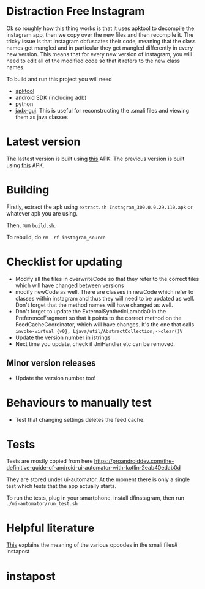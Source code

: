 # Distraction Free Instagram

Ok so roughly how this thing works is that it uses apktool to decompile the instagram app, then we copy over
the new files and then recompile it. The tricky issue is that instagram obfuscates their code, meaning that the
class names get mangled and in particular they get mangled differently in every new version. This means that 
for every new version of instagram, you will need to edit all of the modified code so that it refers to the new class names.

To build and run this project you will need 
* [apktool](https://ibotpeaches.github.io/Apktool/)
* android SDK (including adb)
* python
* [jadx-gui](https://github.com/skylot/jadx). This is useful for reconstructing the .smali files and viewing them
as java classes

# Latest version

The lastest version is built using [this](https://www.apkmirror.com/apk/instagram/instagram-instagram/instagram-instagram-300-0-0-29-110-release/instagram-300-0-0-29-110-13-android-apk-download/) APK.
The previous version is built using [this](https://apkpure.com/instagram-android/com.instagram.android/download/366308885-APK) APK.

# Building

Firstly, extract the apk using `extract.sh Instagram_300.0.0.29.110.apk` or whatever apk you are using.

Then, run `build.sh`.

To rebuild, do `rm -rf instagram_source`

# Checklist for updating

* Modify all the files in overwriteCode so that they refer to the correct files which will have changed between 
versions
* modify newCode as well. There are classes in newCode which refer to classes within instagram and thus they will
need to be updated as well. Don't forget that the method names will have changed as well.
* Don't forget to update the ExternalSyntheticLambda0 in the PreferenceFragment so that it points to the correct
method on the FeedCacheCoordinator, which will have changes. It's the one that calls `invoke-virtual {v0}, Ljava/util/AbstractCollection;->clear()V`
* Update the version number in istrings
* Next time you update, check if JniHandler etc can be removed.

## Minor version releases
* Update the version number too!

# Behaviours to manually test
* Test that changing settings deletes the feed cache. 

# Tests
Tests are mostly copied from here
https://proandroiddev.com/the-definitive-guide-of-android-ui-automator-with-kotlin-2eab40edab0d

They are stored under ui-automator. At the moment there is only a single test which tests that the app
actually starts.

To run the tests, plug in your smartphone, install dfinstagram, then run `./ui-automator/run_test.sh`


# Helpful literature

[This](http://pallergabor.uw.hu/androidblog/dalvik_opcodes.html) explains the meaning of the various opcodes in the smali files# instapost
# instapost
